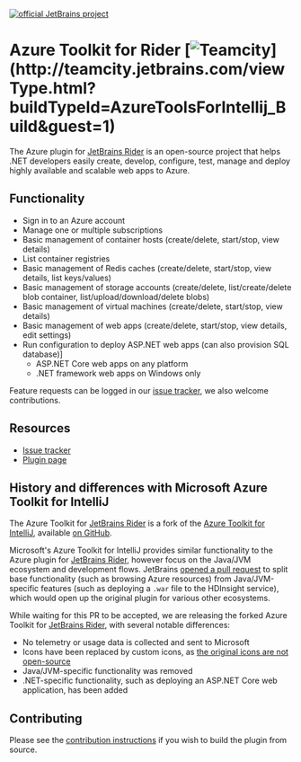 [![official JetBrains project](http://jb.gg/badges/official-flat-square.svg)](https://confluence.jetbrains.com/display/ALL/JetBrains+on+GitHub)

# Azure Toolkit for Rider [![Teamcity](http://teamcity.jetbrains.com/app/rest/builds/buildType:(id:AzureToolsForIntellij_Build)/statusIcon)](http://teamcity.jetbrains.com/viewType.html?buildTypeId=AzureToolsForIntellij_Build&guest=1)

The Azure plugin for [JetBrains Rider](https://www.jetbrains.com/rider) is an open-source project that helps .NET developers easily create, develop, configure, test, manage and deploy highly available and scalable web apps to Azure.

## Functionality

* Sign in to an Azure account
* Manage one or multiple subscriptions
* Basic management of container hosts (create/delete, start/stop, view details)
* List container registries
* Basic management of Redis caches (create/delete, start/stop, view details, list keys/values)
* Basic management of storage accounts (create/delete, list/create/delete blob container, list/upload/download/delete blobs)
* Basic management of virtual machines (create/delete, start/stop, view details)
* Basic management of web apps (create/delete, start/stop, view details, edit settings)
* Run configuration to deploy ASP.NET web apps (can also provision SQL database)]
  * ASP.NET Core web apps on any platform
  * .NET framework web apps on Windows only

Feature requests can be logged in our [issue tracker](https://github.com/JetBrains/azure-tools-for-intellij/issues), we also welcome contributions.

## Resources

* [Issue tracker](https://github.com/JetBrains/azure-tools-for-intellij/issues)
* [Plugin page](https://plugins.jetbrains.com/)

## History and differences with Microsoft Azure Toolkit for IntelliJ

The Azure Toolkit for [JetBrains Rider](https://www.jetbrains.com/rider) is a fork of the [Azure Toolkit for IntelliJ](https://docs.microsoft.com/en-us/java/azure/intellij/azure-toolkit-for-intellij-installation), available [on GitHub](https://github.com/Microsoft/azure-tools-for-java).

Microsoft's Azure Toolkit for IntelliJ provides similar functionality to the Azure plugin for [JetBrains Rider](https://www.jetbrains.com/rider), however focus on the Java/JVM ecosystem and development flows. JetBrains [opened a pull request](https://github.com/Microsoft/azure-tools-for-java/pull/1725) to split base functionality (such as browsing Azure resources) from Java/JVM-specific features (such as deploying a `.war` file to the HDInsight service), which would open up the original plugin for various other ecosystems.

While waiting for this PR to be accepted, we are releasing the forked Azure Toolkit for [JetBrains Rider](https://www.jetbrains.com/rider), with several notable differences:

* No telemetry or usage data is collected and sent to Microsoft
* Icons have been replaced by custom icons, as [the original icons are not open-source](https://github.com/Microsoft/azure-tools-for-java/issues/1626)
* Java/JVM-specific functionality was removed
* .NET-specific functionality, such as deploying an ASP.NET Core web application, has been added

## Contributing

Please see the [contribution instructions](CONTRIBUTING.md) if you wish to build the plugin from source.
